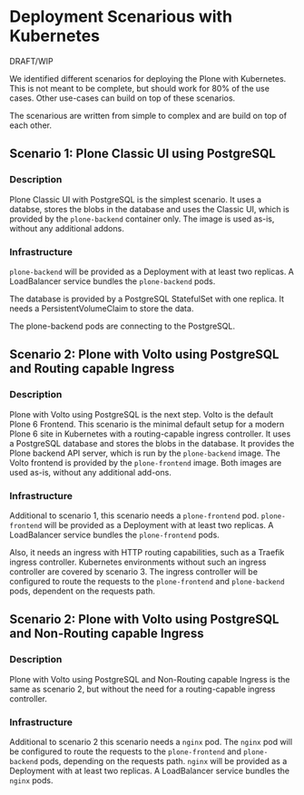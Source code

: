 # Deployment Scenarious with Kubernetes

DRAFT/WIP

We identified different scenarios for deploying the Plone with Kubernetes.
This is not meant to be complete, but should work for 80% of the use cases.
Other use-cases can build on top of these scenarios.

The scenarious are written from simple to complex and are build on top of each other.

## Scenario 1: Plone Classic UI using PostgreSQL
### Description
Plone Classic UI with PostgreSQL is the simplest scenario.
It uses a databse, stores the blobs in the database and uses the Classic UI, which is provided by the `plone-backend` container only.
The image is used as-is, without any additional addons.

### Infrastructure
`plone-backend` will be provided as a Deployment with at least two replicas.
A LoadBalancer service bundles the `plone-backend` pods.

The database is provided by a PostgreSQL StatefulSet with one replica.
It needs a PersistentVolumeClaim to store the data.

The plone-backend pods are connecting to the PostgreSQL.

## Scenario 2: Plone with Volto using PostgreSQL and Routing capable Ingress
### Description
Plone with Volto using PostgreSQL is the next step.
Volto is the default Plone 6 Frontend.
This scenario is the minimal default setup for a modern Plone 6 site in Kubernetes with a routing-capable ingress controller.
It uses a PostgreSQL database and stores the blobs in the database.
It provides the Plone backend API server, which is run by the `plone-backend` image.
The Volto frontend is provided by the `plone-frontend` image.
Both images are used as-is, without any additional add-ons.

### Infrastructure
Additional to scenario 1, this scenario needs a `plone-frontend` pod.
`plone-frontend` will be provided as a Deployment with at least two replicas.
A LoadBalancer service bundles the `plone-frontend` pods.

Also, it needs an ingress with HTTP routing capabilities, such as a Traefik ingress controller.
Kubernetes environments without such an ingress controller are covered by scenario 3.
The ingress controller will be configured to route the requests to the `plone-frontend` and `plone-backend` pods, dependent on the requests path.

## Scenario 2: Plone with Volto using PostgreSQL and Non-Routing capable Ingress
### Description
Plone with Volto using PostgreSQL and Non-Routing capable Ingress is the same as scenario 2, but without the need for a routing-capable ingress controller.

### Infrastructure
Additional to scenario 2 this scenario needs a `nginx` pod.
The `nginx` pod will be configured to route the requests to the `plone-frontend` and `plone-backend` pods, depending on the requests path.
`nginx` will be provided as a Deployment with at least two replicas.
A LoadBalancer service bundles the `nginx` pods.

